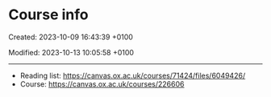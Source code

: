 # Course info

Created: 2023-10-09 16:43:39 +0100

Modified: 2023-10-13 10:05:58 +0100

---


- Reading list: <https://canvas.ox.ac.uk/courses/71424/files/6049426/>
- Course: <https://canvas.ox.ac.uk/courses/226606>




